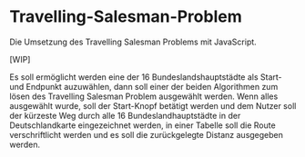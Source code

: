 # Travelling-Salesman-Problem
Die Umsetzung des Travelling Salesman Problems mit JavaScript.

[WIP]

Es soll ermöglicht werden eine der 16 Bundeslandshauptstädte als Start- und Endpunkt auzuwählen, dann soll einer der beiden Algorithmen zum lösen des Travelling Salesman Problem ausgewählt werden.
Wenn alles ausgewählt wurde, soll der Start-Knopf betätigt werden und dem Nutzer soll der kürzeste Weg durch alle 16 Bundeslandhauptstädte in der Deutschlandkarte eingezeichnet werden, in einer Tabelle soll die Route verschriftlicht werden und es soll die zurückgelegte Distanz ausgegeben werden.
